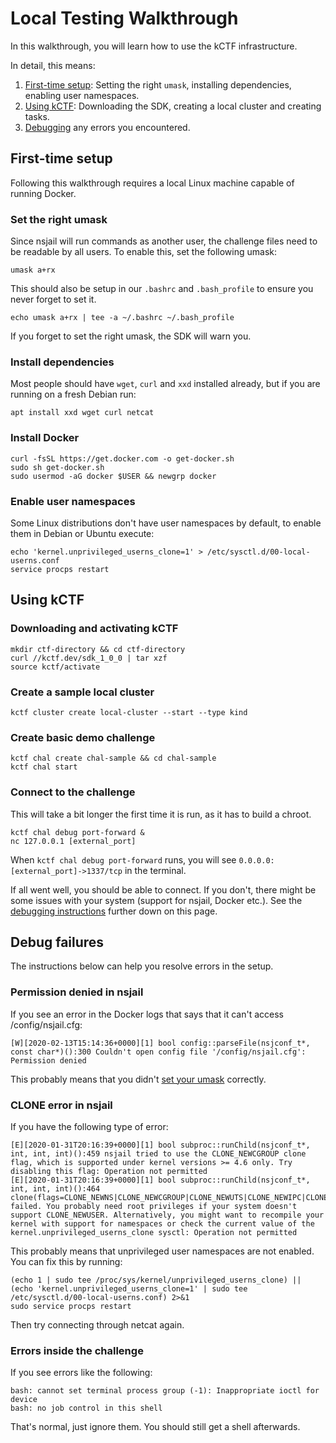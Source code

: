 # Local Testing Walkthrough

In this walkthrough, you will learn how to use the kCTF infrastructure.

In detail, this means:

1. [First-time setup](#first-time-setup): Setting the right `umask`, installing dependencies, enabling user namespaces.
2. [Using kCTF](#using-kctf): Downloading the SDK, creating a local cluster and creating tasks.
3. [Debugging](#debug-failures) any errors you encountered. 

## First-time setup

Following this walkthrough requires a local Linux machine capable of running Docker.

### Set the right umask

Since nsjail will run commands as another user, the challenge files need to be readable by all users. To enable this, set the following umask:
```
umask a+rx
```

This should also be setup in our `.bashrc` and `.bash_profile` to ensure you never forget to set it.

```
echo umask a+rx | tee -a ~/.bashrc ~/.bash_profile
```

If you forget to set the right umask, the SDK will warn you.

### Install dependencies
Most people should have `wget`, `curl` and `xxd` installed already, but if you are running on a fresh Debian run:
```
apt install xxd wget curl netcat
```

### Install Docker
```
curl -fsSL https://get.docker.com -o get-docker.sh
sudo sh get-docker.sh
sudo usermod -aG docker $USER && newgrp docker
```

### Enable user namespaces
Some Linux distributions don't have user namespaces by default, to enable them in Debian or Ubuntu execute:
```
echo 'kernel.unprivileged_userns_clone=1' > /etc/sysctl.d/00-local-userns.conf
service procps restart
```

## Using kCTF
### Downloading and activating kCTF
```
mkdir ctf-directory && cd ctf-directory
curl //kctf.dev/sdk_1_0_0 | tar xzf
source kctf/activate
```

### Create a sample local cluster
```
kctf cluster create local-cluster --start --type kind
```

### Create basic demo challenge
```
kctf chal create chal-sample && cd chal-sample
kctf chal start
```

### Connect to the challenge
This will take a bit longer the first time it is run, as it has to build a chroot.
```
kctf chal debug port-forward &
nc 127.0.0.1 [external_port]
```

When `kctf chal debug port-forward` runs, you will see `0.0.0.0:[external_port]->1337/tcp` in the terminal.

If all went well, you should be able to connect. If you don't, there might be some issues with your system (support for nsjail, Docker etc.). See the [debugging instructions](#errors-with-docker) further down on this page.

## Debug failures

The instructions below can help you resolve errors in the setup.

### Permission denied in nsjail

If you see an error in the Docker logs that says that it can't access /config/nsjail.cfg:
```
[W][2020-02-13T15:14:36+0000][1] bool config::parseFile(nsjconf_t*, const char*)():300 Couldn't open config file '/config/nsjail.cfg': Permission denied
```

This probably means that you didn't [set your umask](#set-the-right-umask) correctly.

### CLONE error in nsjail

If you have the following type of error:
```
[E][2020-01-31T20:16:39+0000][1] bool subproc::runChild(nsjconf_t*, int, int, int)():459 nsjail tried to use the CLONE_NEWCGROUP clone flag, which is supported under kernel versions >= 4.6 only. Try disabling this flag: Operation not permitted
[E][2020-01-31T20:16:39+0000][1] bool subproc::runChild(nsjconf_t*, int, int, int)():464 clone(flags=CLONE_NEWNS|CLONE_NEWCGROUP|CLONE_NEWUTS|CLONE_NEWIPC|CLONE_NEWUSER|CLONE_NEWPID|CLONE_NEWNET|SIGCHLD) failed. You probably need root privileges if your system doesn't support CLONE_NEWUSER. Alternatively, you might want to recompile your kernel with support for namespaces or check the current value of the kernel.unprivileged_userns_clone sysctl: Operation not permitted
```
This probably means that unprivileged user namespaces are not enabled. You can fix this by running:
```
(echo 1 | sudo tee /proc/sys/kernel/unprivileged_userns_clone) || (echo 'kernel.unprivileged_userns_clone=1' | sudo tee /etc/sysctl.d/00-local-userns.conf) 2>&1
sudo service procps restart
```
Then try connecting through netcat again.

### Errors inside the challenge
If you see errors like the following:
```
bash: cannot set terminal process group (-1): Inappropriate ioctl for device
bash: no job control in this shell
```

That's normal, just ignore them. You should still get a shell afterwards.
